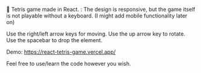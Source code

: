 :apple: Tetris game made in React. :
The design is responsive, but the game itself is not playable without a keyboard. (I might add mobile functionality later on)

Use the right/left arrow keys for moving.
Use the up arrow key to rotate.
Use the spacebar to drop the element.

Demo: https://react-tetris-game.vercel.app/

Feel free to use/learn the code however you wish.
